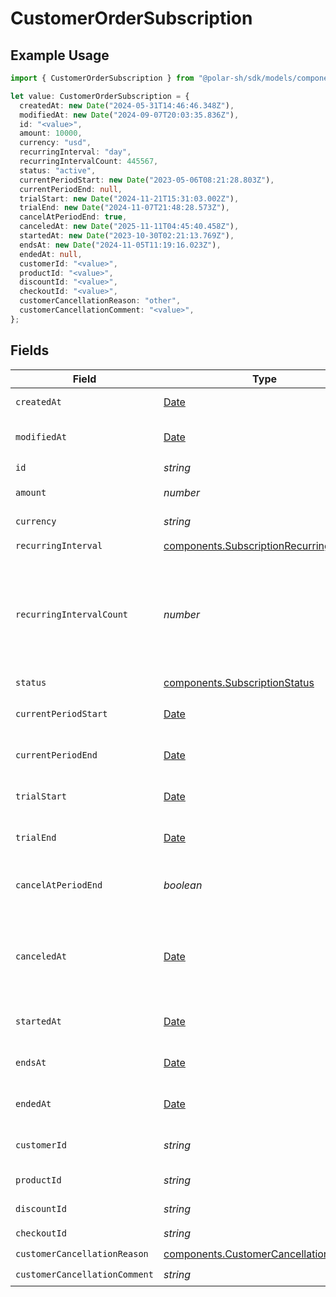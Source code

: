 # CustomerOrderSubscription

## Example Usage

```typescript
import { CustomerOrderSubscription } from "@polar-sh/sdk/models/components/customerordersubscription.js";

let value: CustomerOrderSubscription = {
  createdAt: new Date("2024-05-31T14:46:46.348Z"),
  modifiedAt: new Date("2024-09-07T20:03:35.836Z"),
  id: "<value>",
  amount: 10000,
  currency: "usd",
  recurringInterval: "day",
  recurringIntervalCount: 445567,
  status: "active",
  currentPeriodStart: new Date("2023-05-06T08:21:28.803Z"),
  currentPeriodEnd: null,
  trialStart: new Date("2024-11-21T15:31:03.002Z"),
  trialEnd: new Date("2024-11-07T21:48:28.573Z"),
  cancelAtPeriodEnd: true,
  canceledAt: new Date("2025-11-11T04:45:40.458Z"),
  startedAt: new Date("2023-10-30T02:21:13.769Z"),
  endsAt: new Date("2024-11-05T11:19:16.023Z"),
  endedAt: null,
  customerId: "<value>",
  productId: "<value>",
  discountId: "<value>",
  checkoutId: "<value>",
  customerCancellationReason: "other",
  customerCancellationComment: "<value>",
};
```

## Fields

| Field                                                                                                                                                                          | Type                                                                                                                                                                           | Required                                                                                                                                                                       | Description                                                                                                                                                                    | Example                                                                                                                                                                        |
| ------------------------------------------------------------------------------------------------------------------------------------------------------------------------------ | ------------------------------------------------------------------------------------------------------------------------------------------------------------------------------ | ------------------------------------------------------------------------------------------------------------------------------------------------------------------------------ | ------------------------------------------------------------------------------------------------------------------------------------------------------------------------------ | ------------------------------------------------------------------------------------------------------------------------------------------------------------------------------ |
| `createdAt`                                                                                                                                                                    | [Date](https://developer.mozilla.org/en-US/docs/Web/JavaScript/Reference/Global_Objects/Date)                                                                                  | :heavy_check_mark:                                                                                                                                                             | Creation timestamp of the object.                                                                                                                                              |                                                                                                                                                                                |
| `modifiedAt`                                                                                                                                                                   | [Date](https://developer.mozilla.org/en-US/docs/Web/JavaScript/Reference/Global_Objects/Date)                                                                                  | :heavy_check_mark:                                                                                                                                                             | Last modification timestamp of the object.                                                                                                                                     |                                                                                                                                                                                |
| `id`                                                                                                                                                                           | *string*                                                                                                                                                                       | :heavy_check_mark:                                                                                                                                                             | The ID of the object.                                                                                                                                                          |                                                                                                                                                                                |
| `amount`                                                                                                                                                                       | *number*                                                                                                                                                                       | :heavy_check_mark:                                                                                                                                                             | The amount of the subscription.                                                                                                                                                | 10000                                                                                                                                                                          |
| `currency`                                                                                                                                                                     | *string*                                                                                                                                                                       | :heavy_check_mark:                                                                                                                                                             | The currency of the subscription.                                                                                                                                              | usd                                                                                                                                                                            |
| `recurringInterval`                                                                                                                                                            | [components.SubscriptionRecurringInterval](../../models/components/subscriptionrecurringinterval.md)                                                                           | :heavy_check_mark:                                                                                                                                                             | N/A                                                                                                                                                                            |                                                                                                                                                                                |
| `recurringIntervalCount`                                                                                                                                                       | *number*                                                                                                                                                                       | :heavy_check_mark:                                                                                                                                                             | Number of interval units of the subscription.If this is set to 1 the charge will happen every interval (e.g. every month),if set to 2 it will be every other month, and so on. |                                                                                                                                                                                |
| `status`                                                                                                                                                                       | [components.SubscriptionStatus](../../models/components/subscriptionstatus.md)                                                                                                 | :heavy_check_mark:                                                                                                                                                             | N/A                                                                                                                                                                            |                                                                                                                                                                                |
| `currentPeriodStart`                                                                                                                                                           | [Date](https://developer.mozilla.org/en-US/docs/Web/JavaScript/Reference/Global_Objects/Date)                                                                                  | :heavy_check_mark:                                                                                                                                                             | The start timestamp of the current billing period.                                                                                                                             |                                                                                                                                                                                |
| `currentPeriodEnd`                                                                                                                                                             | [Date](https://developer.mozilla.org/en-US/docs/Web/JavaScript/Reference/Global_Objects/Date)                                                                                  | :heavy_check_mark:                                                                                                                                                             | The end timestamp of the current billing period.                                                                                                                               |                                                                                                                                                                                |
| `trialStart`                                                                                                                                                                   | [Date](https://developer.mozilla.org/en-US/docs/Web/JavaScript/Reference/Global_Objects/Date)                                                                                  | :heavy_check_mark:                                                                                                                                                             | The start timestamp of the trial period, if any.                                                                                                                               |                                                                                                                                                                                |
| `trialEnd`                                                                                                                                                                     | [Date](https://developer.mozilla.org/en-US/docs/Web/JavaScript/Reference/Global_Objects/Date)                                                                                  | :heavy_check_mark:                                                                                                                                                             | The end timestamp of the trial period, if any.                                                                                                                                 |                                                                                                                                                                                |
| `cancelAtPeriodEnd`                                                                                                                                                            | *boolean*                                                                                                                                                                      | :heavy_check_mark:                                                                                                                                                             | Whether the subscription will be canceled at the end of the current period.                                                                                                    |                                                                                                                                                                                |
| `canceledAt`                                                                                                                                                                   | [Date](https://developer.mozilla.org/en-US/docs/Web/JavaScript/Reference/Global_Objects/Date)                                                                                  | :heavy_check_mark:                                                                                                                                                             | The timestamp when the subscription was canceled. The subscription might still be active if `cancel_at_period_end` is `true`.                                                  |                                                                                                                                                                                |
| `startedAt`                                                                                                                                                                    | [Date](https://developer.mozilla.org/en-US/docs/Web/JavaScript/Reference/Global_Objects/Date)                                                                                  | :heavy_check_mark:                                                                                                                                                             | The timestamp when the subscription started.                                                                                                                                   |                                                                                                                                                                                |
| `endsAt`                                                                                                                                                                       | [Date](https://developer.mozilla.org/en-US/docs/Web/JavaScript/Reference/Global_Objects/Date)                                                                                  | :heavy_check_mark:                                                                                                                                                             | The timestamp when the subscription will end.                                                                                                                                  |                                                                                                                                                                                |
| `endedAt`                                                                                                                                                                      | [Date](https://developer.mozilla.org/en-US/docs/Web/JavaScript/Reference/Global_Objects/Date)                                                                                  | :heavy_check_mark:                                                                                                                                                             | The timestamp when the subscription ended.                                                                                                                                     |                                                                                                                                                                                |
| `customerId`                                                                                                                                                                   | *string*                                                                                                                                                                       | :heavy_check_mark:                                                                                                                                                             | The ID of the subscribed customer.                                                                                                                                             |                                                                                                                                                                                |
| `productId`                                                                                                                                                                    | *string*                                                                                                                                                                       | :heavy_check_mark:                                                                                                                                                             | The ID of the subscribed product.                                                                                                                                              |                                                                                                                                                                                |
| `discountId`                                                                                                                                                                   | *string*                                                                                                                                                                       | :heavy_check_mark:                                                                                                                                                             | The ID of the applied discount, if any.                                                                                                                                        |                                                                                                                                                                                |
| `checkoutId`                                                                                                                                                                   | *string*                                                                                                                                                                       | :heavy_check_mark:                                                                                                                                                             | N/A                                                                                                                                                                            |                                                                                                                                                                                |
| `customerCancellationReason`                                                                                                                                                   | [components.CustomerCancellationReason](../../models/components/customercancellationreason.md)                                                                                 | :heavy_check_mark:                                                                                                                                                             | N/A                                                                                                                                                                            |                                                                                                                                                                                |
| `customerCancellationComment`                                                                                                                                                  | *string*                                                                                                                                                                       | :heavy_check_mark:                                                                                                                                                             | N/A                                                                                                                                                                            |                                                                                                                                                                                |